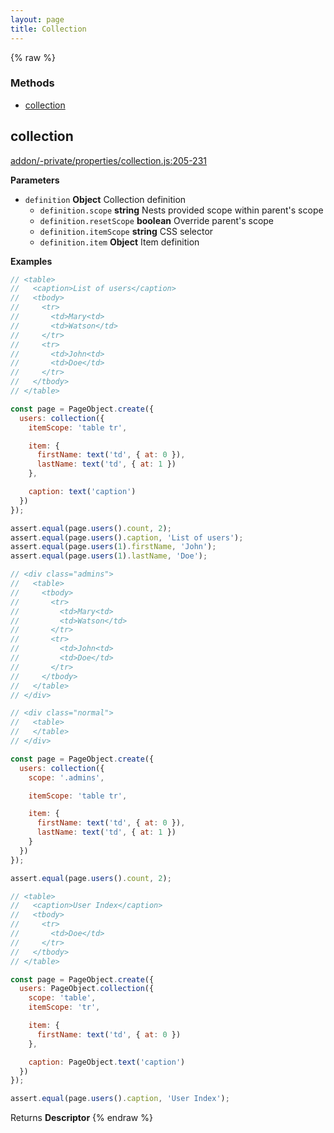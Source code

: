 ```yaml
---
layout: page
title: Collection
---
```


{% raw %}
### Methods

- [collection](#collection)

## collection

[addon/-private/properties/collection.js:205-231](https://github.com/AltSchool/ember-cli-page-object/blob/217d647ec34ad8b1686d824d16a2253fbcd5e22b/addon/-private/properties/collection.js#L205-L231 "Source code on GitHub")

**Parameters**

-   `definition` **Object** Collection definition
    -   `definition.scope` **string** Nests provided scope within parent's scope
    -   `definition.resetScope` **boolean** Override parent's scope
    -   `definition.itemScope` **string** CSS selector
    -   `definition.item` **Object** Item definition

**Examples**

```javascript
// <table>
//   <caption>List of users</caption>
//   <tbody>
//     <tr>
//       <td>Mary<td>
//       <td>Watson</td>
//     </tr>
//     <tr>
//       <td>John<td>
//       <td>Doe</td>
//     </tr>
//   </tbody>
// </table>

const page = PageObject.create({
  users: collection({
    itemScope: 'table tr',

    item: {
      firstName: text('td', { at: 0 }),
      lastName: text('td', { at: 1 })
    },

    caption: text('caption')
  })
});

assert.equal(page.users().count, 2);
assert.equal(page.users().caption, 'List of users');
assert.equal(page.users(1).firstName, 'John');
assert.equal(page.users(1).lastName, 'Doe');
```

```javascript
// <div class="admins">
//   <table>
//     <tbody>
//       <tr>
//         <td>Mary<td>
//         <td>Watson</td>
//       </tr>
//       <tr>
//         <td>John<td>
//         <td>Doe</td>
//       </tr>
//     </tbody>
//   </table>
// </div>

// <div class="normal">
//   <table>
//   </table>
// </div>

const page = PageObject.create({
  users: collection({
    scope: '.admins',

    itemScope: 'table tr',

    item: {
      firstName: text('td', { at: 0 }),
      lastName: text('td', { at: 1 })
    }
  })
});

assert.equal(page.users().count, 2);
```

```javascript
// <table>
//   <caption>User Index</caption>
//   <tbody>
//     <tr>
//       <td>Doe</td>
//     </tr>
//   </tbody>
// </table>

const page = PageObject.create({
  users: PageObject.collection({
    scope: 'table',
    itemScope: 'tr',

    item: {
      firstName: text('td', { at: 0 })
    },

    caption: PageObject.text('caption')
  })
});

assert.equal(page.users().caption, 'User Index');
```

Returns **Descriptor** 
{% endraw %}